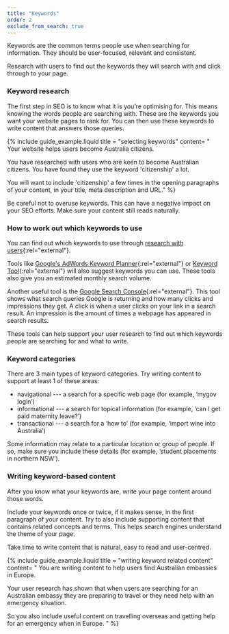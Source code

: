 ```yaml
---
title: "Keywords"
order: 2
exclude_from_search: true
---
```


Keywords are the common terms people use when searching for information. They should be user-focused, relevant and consistent.

Research with users to find out the keywords they will search with and click through to your page.

### Keyword research

The first step in SEO is to know what it is you’re optimising for. This means knowing the words people are searching with. These are the keywords you want your website pages to rank for. You can then use these keywords to write content that answers those queries.

{% include guide_example.liquid
  title = "selecting keywords"
  content= "
Your website helps users become Australia citizens.

You have researched with users who are keen to become Australian citizens. You have found they use the keyword 'citizenship' a lot.

You will want to include 'citizenship' a few times in the opening paragraphs of your content, in your title, meta description and URL."
%}

Be careful not to overuse keywords. This can have a negative impact on your SEO efforts. Make sure your content still reads naturally.

### How to work out which keywords to use

You can find out which keywords to use through [research with users](https://guides.service.gov.au/user-research/){:rel="external"}.

Tools like [Google's AdWords Keyword Planner](https://adwords.google.com/home/tools/keyword-planner/){:rel="external"} or [Keyword Tool](https://keywordtool.io/){:rel="external"} will also suggest keywords you can use. These tools also give you an estimated monthly search volume.

Another useful tool is the [Google Search Console](https://www.google.com/webmasters/tools/home){:rel="external"}. This tool shows what search queries Google is returning and how many clicks and impressions they get. A click is when a user clicks on your link in a search result. An impression is the amount of times a webpage has appeared in search results. 

These tools can help support your user research to find out which keywords people are searching for and what to write.

### Keyword categories

There are 3 main types of keyword categories. Try writing content to support at least 1 of these areas:

- navigational --- a search for a specific web page (for example, ‘mygov login’)
- informational --- a search for topical information (for example, ‘can I get paid maternity leave?’)
- transactional --- a search for a ‘how to’ (for example, ‘import wine into Australia’)

Some information may relate to a particular location or group of people. If so, make sure you include these details (for example, ‘student placements in northern NSW’).

### Writing keyword-based content

After you know what your keywords are, write your page content around those words. 

Include your keywords once or twice, if it makes sense, in the first paragraph of your content. Try to also include supporting content that contains related concepts and terms. This helps search engines understand the theme of your page. 

Take time to write content that is natural, easy to read and user-centred.

{% include guide_example.liquid
  title = "writing keyword related content"
  content= "
You are writing content to help users find Australian embassies in Europe.

Your user research has shown that when users are searching for an Australian embassy they are preparing to travel or they need help with an emergency situation.

So you also include useful content on travelling overseas and getting help for an emergency when in Europe.
"
%}


